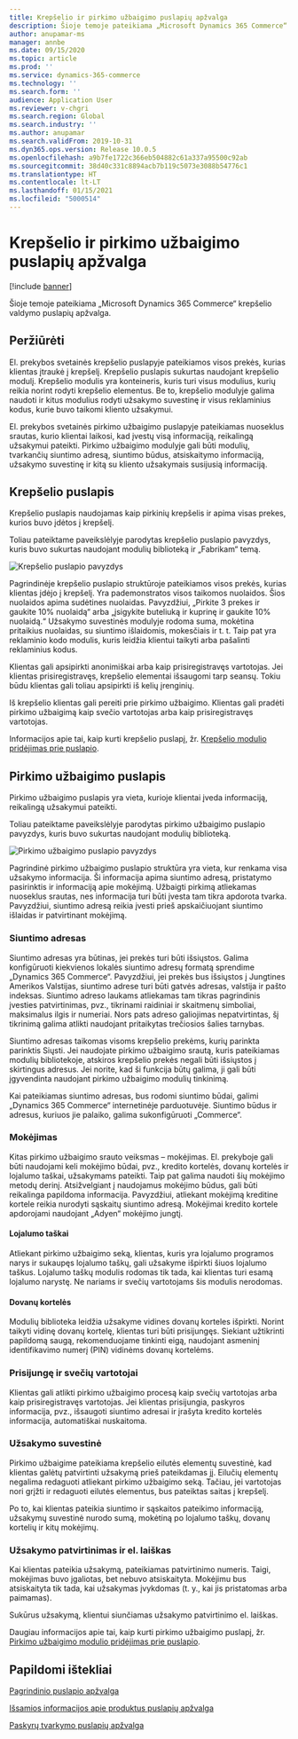 ```yaml
---
title: Krepšelio ir pirkimo užbaigimo puslapių apžvalga
description: Šioje temoje pateikiama „Microsoft Dynamics 365 Commerce“ krepšelio valdymo puslapių apžvalga.
author: anupamar-ms
manager: annbe
ms.date: 09/15/2020
ms.topic: article
ms.prod: ''
ms.service: dynamics-365-commerce
ms.technology: ''
ms.search.form: ''
audience: Application User
ms.reviewer: v-chgri
ms.search.region: Global
ms.search.industry: ''
ms.author: anupamar
ms.search.validFrom: 2019-10-31
ms.dyn365.ops.version: Release 10.0.5
ms.openlocfilehash: a9b7fe1722c366eb504882c61a337a95500c92ab
ms.sourcegitcommit: 38d40c331c8894acb7b119c5073e3088b54776c1
ms.translationtype: HT
ms.contentlocale: lt-LT
ms.lasthandoff: 01/15/2021
ms.locfileid: "5000514"
---
```

# <a name="cart-and-checkout-pages-overview"></a>Krepšelio ir pirkimo užbaigimo puslapių apžvalga

[!include [banner](includes/banner.md)]

Šioje temoje pateikiama „Microsoft Dynamics 365 Commerce“ krepšelio valdymo puslapių apžvalga.

## <a name="overview"></a>Peržiūrėti

El. prekybos svetainės krepšelio puslapyje pateikiamos visos prekės, kurias klientas įtraukė į krepšelį. Krepšelio puslapis sukurtas naudojant krepšelio modulį. Krepšelio modulis yra konteineris, kuris turi visus modulius, kurių reikia norint rodyti krepšelio elementus. Be to, krepšelio modulyje galima naudoti ir kitus modulius rodyti užsakymo suvestinę ir visus reklaminius kodus, kurie buvo taikomi kliento užsakymui.

El. prekybos svetainės pirkimo užbaigimo puslapyje pateikiamas nuoseklus srautas, kurio klientai laikosi, kad įvestų visą informaciją, reikalingą užsakymui pateikti. Pirkimo užbaigimo modulyje gali būti modulių, tvarkančių siuntimo adresą, siuntimo būdus, atsiskaitymo informaciją, užsakymo suvestinę ir kitą su kliento užsakymais susijusią informaciją.

## <a name="cart-page"></a>Krepšelio puslapis

Krepšelio puslapis naudojamas kaip pirkinių krepšelis ir apima visas prekes, kurios buvo įdėtos į krepšelį.

Toliau pateiktame paveikslėlyje parodytas krepšelio puslapio pavyzdys, kuris buvo sukurtas naudojant modulių biblioteką ir „Fabrikam“ temą.

![Krepšelio puslapio pavyzdys](./media/cart2.PNG)

Pagrindinėje krepšelio puslapio struktūroje pateikiamos visos prekės, kurias klientas įdėjo į krepšelį. Yra pademonstratos visos taikomos nuolaidos. Šios nuolaidos apima sudėtines nuolaidas. Pavyzdžiui, „Pirkite 3 prekes ir gaukite 10% nuolaidą“ arba „įsigykite buteliuką ir kuprinę ir gaukite 10% nuolaidą.“ Užsakymo suvestinės modulyje rodoma suma, mokėtina pritaikius nuolaidas, su siuntimo išlaidomis, mokesčiais ir t. t. Taip pat yra reklaminio kodo modulis, kuris leidžia klientui taikyti arba pašalinti reklaminius kodus.

Klientas gali apsipirkti anonimiškai arba kaip prisiregistravęs vartotojas. Jei klientas prisiregistravęs, krepšelio elementai išsaugomi tarp seansų. Tokiu būdu klientas gali toliau apsipirkti iš kelių įrenginių.

Iš krepšelio klientas gali pereiti prie pirkimo užbaigimo. Klientas gali pradėti pirkimo užbaigimą kaip svečio vartotojas arba kaip prisiregistravęs vartotojas.

Informacijos apie tai, kaip kurti krepšelio puslapį, žr. [Krepšelio modulio pridėjimas prie puslapio](add-cart-module.md).

## <a name="checkout-page"></a>Pirkimo užbaigimo puslapis

Pirkimo užbaigimo puslapis yra vieta, kurioje klientai įveda informaciją, reikalingą užsakymui pateikti.

Toliau pateiktame paveikslėlyje parodytas pirkimo užbaigimo puslapio pavyzdys, kuris buvo sukurtas naudojant modulių biblioteką.

![Pirkimo užbaigimo puslapio pavyzdys](./media/Checkout.PNG)

Pagrindinė pirkimo užbaigimo puslapio struktūra yra vieta, kur renkama visa užsakymo informacija. Ši informacija apima siuntimo adresą, pristatymo pasirinktis ir informaciją apie mokėjimą. Užbaigti pirkimą atliekamas nuoseklus srautas, nes informacija turi būti įvesta tam tikra apdorota tvarka. Pavyzdžiui, siuntimo adresą reikia įvesti prieš apskaičiuojant siuntimo išlaidas ir patvirtinant mokėjimą.

### <a name="shipping-address"></a>Siuntimo adresas

Siuntimo adresas yra būtinas, jei prekės turi būti išsiųstos. Galima konfigūruoti kiekvienos lokalės siuntimo adresų formatą sprendime „Dynamics 365 Commerce“. Pavyzdžiui, jei prekės bus išsiųstos į Jungtines Amerikos Valstijas, siuntimo adrese turi būti gatvės adresas, valstija ir pašto indeksas. Siuntimo adreso laukams atliekamas tam tikras pagrindinis įvesties patvirtinimas, pvz., tikrinami raidiniai ir skaitmenų simboliai, maksimalus ilgis ir numeriai. Nors pats adreso galiojimas nepatvirtintas, šį tikrinimą galima atlikti naudojant pritaikytas trečiosios šalies tarnybas.

Siuntimo adresas taikomas visoms krepšelio prekėms, kurių parinkta parinktis Siųsti. Jei naudojate pirkimo užbaigimo srautą, kuris pateikiamas modulių bibliotekoje, atskiros krepšelio prekės negali būti išsiųstos į skirtingus adresus. Jei norite, kad ši funkcija būtų galima, ji gali būti įgyvendinta naudojant pirkimo užbaigimo modulių tinkinimą.

Kai pateikiamas siuntimo adresas, bus rodomi siuntimo būdai, galimi „Dynamics 365 Commerce“ internetinėje parduotuvėje. Siuntimo būdus ir adresus, kuriuos jie palaiko, galima sukonfigūruoti „Commerce“.

### <a name="payment"></a>Mokėjimas

Kitas pirkimo užbaigimo srauto veiksmas – mokėjimas. El. prekyboje gali būti naudojami keli mokėjimo būdai, pvz., kredito kortelės, dovanų kortelės ir lojalumo taškai, užsakymams pateikti. Taip pat galima naudoti šių mokėjimo metodų derinį. Atsižvelgiant į naudojamus mokėjimo būdus, gali būti reikalinga papildoma informacija. Pavyzdžiui, atliekant mokėjimą kreditine kortele reikia nurodyti sąskaitų siuntimo adresą. Mokėjimai kredito kortele apdorojami naudojant „Adyen“ mokėjimo jungtį.

#### <a name="loyalty-points"></a>Lojalumo taškai

Atliekant pirkimo užbaigimo seką, klientas, kuris yra lojalumo programos narys ir sukaupęs lojalumo taškų, gali užsakyme išpirkti šiuos lojalumo taškus. Lojalumo taškų modulis rodomas tik tada, kai klientas turi esamą lojalumo narystę. Ne nariams ir svečių vartotojams šis modulis nerodomas.

#### <a name="gift-cards"></a>Dovanų kortelės

Modulių biblioteka leidžia užsakyme vidines dovanų korteles išpirkti. Norint taikyti vidinę dovanų kortelę, klientas turi būti prisijungęs. Siekiant užtikrinti papildomą saugą, rekomenduojame tinkinti eigą, naudojant asmeninį identifikavimo numerį (PIN) vidinėms dovanų kortelėms.

### <a name="signed-in-and-guest-users"></a>Prisijungę ir svečių vartotojai

Klientas gali atlikti pirkimo užbaigimo procesą kaip svečių vartotojas arba kaip prisiregistravęs vartotojas. Jei klientas prisijungia, paskyros informacija, pvz., išsaugoti siuntimo adresai ir įrašyta kredito kortelės informacija, automatiškai nuskaitoma.

### <a name="order-summary"></a>Užsakymo suvestinė

Pirkimo užbaigime pateikiama krepšelio eilutės elementų suvestinė, kad klientas galėtų patvirtinti užsakymą prieš pateikdamas jį. Eilučių elementų negalima redaguoti atliekant pirkimo užbaigimo seką. Tačiau, jei vartotojas nori grįžti ir redaguoti eilutės elementus, bus pateiktas saitas į krepšelį.

Po to, kai klientas pateikia siuntimo ir sąskaitos pateikimo informaciją, užsakymų suvestinė nurodo sumą, mokėtiną po lojalumo taškų, dovanų kortelių ir kitų mokėjimų.

### <a name="order-confirmation-and-email"></a>Užsakymo patvirtinimas ir el. laiškas

Kai klientas pateikia užsakymą, pateikiamas patvirtinimo numeris. Taigi, mokėjimas buvo įgaliotas, bet nebuvo atsiskaityta. Mokėjimu bus atsiskaityta tik tada, kai užsakymas įvykdomas (t. y., kai jis pristatomas arba paimamas).

Sukūrus užsakymą, klientui siunčiamas užsakymo patvirtinimo el. laiškas.

Daugiau informacijos apie tai, kaip kurti pirkimo užbaigimo puslapį, žr. [Pirkimo užbaigimo modulio pridėjimas prie puslapio](add-checkout-module.md).

## <a name="additional-resources"></a>Papildomi ištekliai

[Pagrindinio puslapio apžvalga](quick-tour-home-page.md)

[Išsamios informacijos apie produktus puslapių apžvalga](quick-tour-pdp.md)

[Paskyrų tvarkymo puslapių apžvalga](quick-tour-account-management.md)
